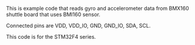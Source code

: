 This is example code that reads gyro and accelerometer data from BMX160 shuttle board that uses BMI160 sensor.

Connected pins are VDD, VDD_IO, GND, GND_IO, SDA, SCL.

This code is for the STM32F4 series.
